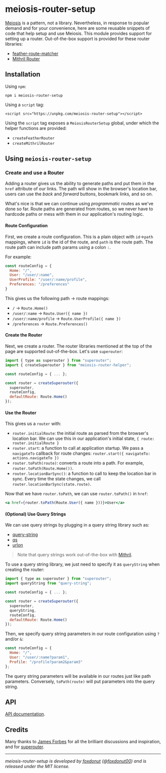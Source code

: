 # meiosis-router-setup

[Meiosis](https://meiosis.js.org) is a pattern, not a library. Nevertheless, in response to popular
demand and for your convenience, here are some reusable snippets of code that help setup and use
Meiosis. This module provides support for setting up a router. Out-of-the-box support is provided
for these router libraries:

- [feather-route-matcher](https://github.com/HenrikJoreteg/feather-route-matcher)
- [Mithril Router](https://mithril.js.org/route.html)

## Installation

Using `npm`:

```
npm i meiosis-router-setup
```

Using a `script` tag:

```
<script src="https://unpkg.com/meiosis-router-setup"></script>
```

Using the `script` tag exposes a `MeiosisRouterSetup` global, under which the helper functions are
provided:

- `createFeatherRouter`
- `createMithrilRouter`

## Using `meiosis-router-setup`

### Create and use a Router

Adding a router gives us the ability to generate paths and put them in the `href` attribute of our
links. The path will show in the browser's location bar, users can use the _back_ and _forward_
buttons, bookmark links, and so on.

What's nice is that we can continue using _programmatic_ routes as we've done so far. Route paths
are generated from routes, so we never have to hardcode paths or mess with them in our application's
routing logic.

#### Route Configuration

First, we create a route configuration. This is a plain object with `id`&rarr;`path` mappings, where
`id` is the id of the route, and `path` is the route path. The route path can include path params
using a colon `:`.

For example:

```javascript
const routeConfig = {
  Home: "/",
  User: "/user/:name",
  UserProfile: "/user/:name/profile",
  Preferences: "/preferences"
}
```

This gives us the following path &rarr; route mappings:

- `/` &rarr; `Route.Home()`
- `/user/:name` &rarr; `Route.User({ name })`
- `/user/:name/profile` &rarr; `Route.UserProfile({ name })`
- `/preferences` &rarr; `Route.Preferences()`

#### Create the Router

Next, we create a router. The router libraries mentioned at the top of the page are supported
out-of-the-box. Let's use `superouter`:

```javascript
import { type as superouter } from "superouter";
import { createSuperouter } from "meiosis-router-helper";

const routeConfig = { ... };

const router = createSuperouter({
  superouter,
  routeConfig,
  defaultRoute: Route.Home()
});
```

#### Use the Router

This gives us a `router` with:

- `router.initialRoute`: the initial route as parsed from the browser's location bar. We can use
  this in our application's initial state, `{ route: router.initialRoute }`
- `router.start`: a function to call at application startup. We pass a `navigateTo` callback for
  route changes: `router.start({ navigateTo: actions.navigateTo })`
- `router.toPath(route)`: converts a route into a path. For example, `router.toPath(Route.Home())`.
- `router.locationBarSync()`: a function to call to keep the location bar in sync. Every time the
  state changes, we call `router.locationBarSync(state.route)`.

Now that we have `router.toPath`, we can use `router.toPath()` in `href`:

```jsx
<a href={router.toPath(Route.User({ name }))}>User</a>
```

#### (Optional) Use Query Strings

We can use query strings by plugging in a query string library such as:

- [query-string](https://github.com/sindresorhus/query-string)
- [qs](https://github.com/ljharb/qs)
- [urlon](https://github.com/cerebral/urlon)

> Note that query strings work out-of-the-box with [Mithril](https://mithril.js.org).

To use a query string library, we just need to specify it as `queryString` when creating the router:

```javascript
import { type as superouter } from "superouter";
import queryString from "query-string";

const routeConfig = { ... };

const router = createSuperouter({
  superouter,
  queryString,
  routeConfig,
  defaultRoute: Route.Home()
});
```

Then, we specify query string parameters in our route configuration using `?` and/or `&`:

```javascript
const routeConfig = {
  Home: "/",
  User: "/user/:name?param1",
  Profile: "/profile?param2&param3"
};
```

The query string parameters will be available in our routes just like path parameters. Conversely,
`toPath(route)` will put parameters into the query string.

## API

[API documentation](https://meiosis.js.org/meiosis-router-setup/modules/_index_.html).

## Credits

Many thanks to [James Forbes](https://github.com/smuemd) for all the brilliant discussions and
inspiration, and for [superouter](https://gitlab.com/harth/superouter).

----

_meiosis-router-setup is developed by [foxdonut](https://github.com/foxdonut)
([@foxdonut00](http://twitter.com/foxdonut00)) and is released under the MIT license._
